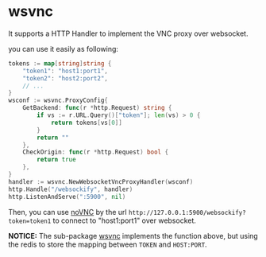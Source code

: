 # wsvnc

It supports a HTTP Handler to implement the VNC proxy over websocket.

you can use it easily as following:

```go
tokens := map[string]string {
	"token1": "host1:port1",
	"token2": "host2:port2",
	// ...
}
wsconf := wsvnc.ProxyConfig{
	GetBackend: func(r *http.Request) string {
		if vs := r.URL.Query()["token"]; len(vs) > 0 {
			return tokens[vs[0]]
		}
		return ""
	},
	CheckOrigin: func(r *http.Request) bool {
		return true
	},
}
handler := wsvnc.NewWebsocketVncProxyHandler(wsconf)
http.Handle("/websockify", handler)
http.ListenAndServe(":5900", nil)
```

Then, you can use [noVNC](https://github.com/novnc/noVNC) by the url `http://127.0.0.1:5900/websockify?token=token1` to connect to "host1:port1" over websocket.

**NOTICE:** The sub-package [wsvnc](https://github.com/xgfone/wsvnc/tree/master/wsvnc) implements the function above, but using the redis to store the mapping between `TOKEN` and `HOST:PORT`.
